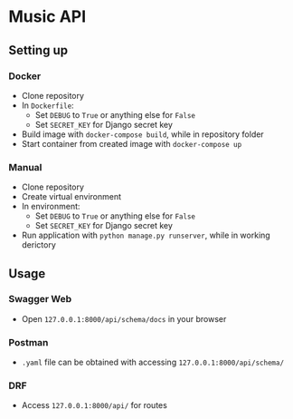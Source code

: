 # Music API

## Setting up
### Docker
- Clone repository
- In `Dockerfile`:
  - Set `DEBUG` to `True` or anything else for `False`
  - Set `SECRET_KEY` for Django secret key
- Build image with `docker-compose build`, while in repository folder
- Start container from created image with `docker-compose up`

### Manual
- Clone repository
- Create virtual environment
- In environment:
  - Set `DEBUG` to `True` or anything else for `False`
  - Set `SECRET_KEY` for Django secret key
- Run application with `python manage.py runserver`, while in working derictory

## Usage
### Swagger Web
- Open `127.0.0.1:8000/api/schema/docs` in your browser

### Postman
- `.yaml` file can be obtained with accessing `127.0.0.1:8000/api/schema/`

### DRF
- Access `127.0.0.1:8000/api/` for routes
